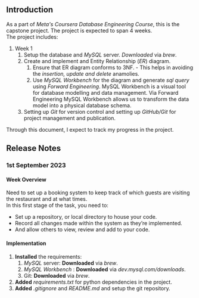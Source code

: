 ## Introduction

As a part of *Meta's Coursera Database Engineering Course*, this is the capstone project. The project is expected to span 4 weeks. <br/>
The project includes:
1. Week 1
    1. Setup the database and *MySQL* server. _Downloaded_ via *brew*.
    2. Create and implement and Entity Relationship (*ER*) diagram.
        1. Ensure that ER diagram conforms to 3NF. - This helps in avoiding the *insertion, update and delete* anamolies.
        2. Use *MySQL Workbench* for the diagram and generate *sql query* using *Forward Engineering*. MySQL Workbench is a visual tool for database modelling and data management. Via Forward Engineering MySQL Workbench allows us to transform the data model into a physical database schema.
    3. Setting up *Git* for version control and setting up *GitHub/Git* for project management and publication.

Through this document, I expect to track my progress in the project.

## Release Notes

### 1st September 2023


#### Week Overview

Need to set up a booking system to keep track of which guests are visiting the restaurant and at what times.<br/>
In this first stage of the task, you need to:

- Set up a repository, or local directory to house your code.
- Record all changes made within the system as they’re implemented.
- And allow others to view, review and add to your code.


#### Implementation

1. __Installed__ the requirements:
    1. *MySQL* server: __Downloaded__ via *brew*.
    1. *MySQL Workbench* : __Downloaded__ via *dev.mysql.com/downloads*.
    1.  Git: __Downloaded__ via *brew*.
2. __Added__ *requirements.txt* for python dependencies in the project.
3. __Added__ *.gitignore* and *README.md* and setup the git repository.
